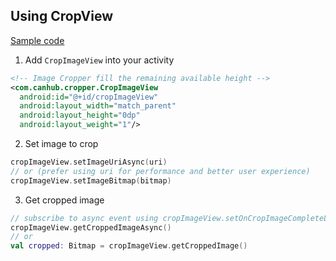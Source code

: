 ## Using CropView
[Sample code](https://github.com/CanHub/Android-Image-Cropper/tree/main/sample/src/main/kotlin/com/canhub/cropper/sample/SampleUsingImageView.kt)

1. Add `CropImageView` into your activity
 ```xml
 <!-- Image Cropper fill the remaining available height -->
 <com.canhub.cropper.CropImageView
   android:id="@+id/cropImageView"
   android:layout_width="match_parent"
   android:layout_height="0dp"
   android:layout_weight="1"/>
 ```

2. Set image to crop
 ```kotlin
 cropImageView.setImageUriAsync(uri)
 // or (prefer using uri for performance and better user experience)
 cropImageView.setImageBitmap(bitmap)
 ```

3. Get cropped image
 ```kotlin
 // subscribe to async event using cropImageView.setOnCropImageCompleteListener(listener)
 cropImageView.getCroppedImageAsync()
 // or
 val cropped: Bitmap = cropImageView.getCroppedImage()
 ```
